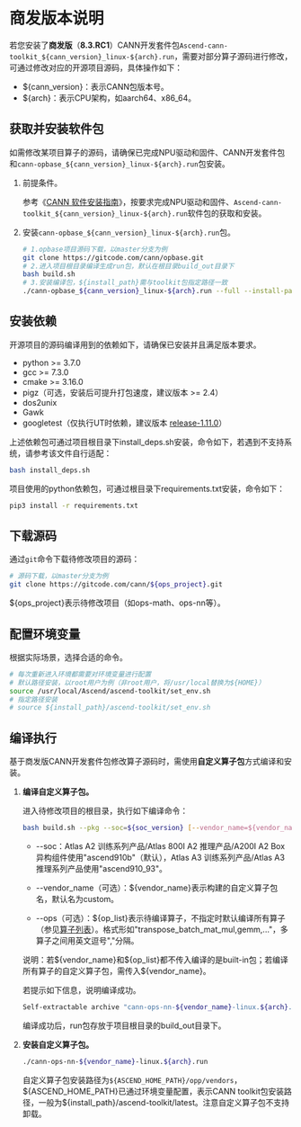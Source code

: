 # 商发版本说明

若您安装了**商发版**（**8.3.RC1**）CANN开发套件包`Ascend-cann-toolkit_${cann_version}_linux-${arch}.run`，需要对部分算子源码进行修改，可通过修改对应的开源项目源码，具体操作如下：

- \$\{cann\_version\}：表示CANN包版本号。
- \$\{arch\}：表示CPU架构，如aarch64、x86_64。

## 获取并安装软件包

如需修改某项目算子的源码，请确保已完成NPU驱动和固件、CANN开发套件包和`cann-opbase_${cann_version}_linux-${arch}.run`包安装。

1. 前提条件。

    参考《[CANN 软件安装指南](https://www.hiascend.com/document/redirect/CannCommercialInstSoftware)》，按要求完成NPU驱动和固件、`Ascend-cann-toolkit_${cann_version}_linux-${arch}.run`软件包的获取和安装。

2. 安装`cann-opbase_${cann_version}_linux-${arch}.run`包。

    ```bash
    # 1.opbase项目源码下载，以master分支为例
    git clone https://gitcode.com/cann/opbase.git
    # 2.进入项目根目录编译生成run包，默认在根目录build_out目录下
    bash build.sh
    # 3.安装编译包，${install_path}需与toolkit包指定路径一致
    ./cann-opbase_${cann_version}_linux-${arch}.run --full --install-path=${install_path}/ascend-toolkit
    ```

## 安装依赖

开源项目的源码编译用到的依赖如下，请确保已安装并且满足版本要求。

- python >= 3.7.0
- gcc >= 7.3.0
- cmake >= 3.16.0
- pigz（可选，安装后可提升打包速度，建议版本 >= 2.4）
- dos2unix
- Gawk
- googletest（仅执行UT时依赖，建议版本 [release-1.11.0](https://github.com/google/googletest/releases/tag/release-1.11.0)）

上述依赖包可通过项目根目录下install\_deps.sh安装，命令如下，若遇到不支持系统，请参考该文件自行适配：
```bash
bash install_deps.sh
```

项目使用的python依赖包，可通过根目录下requirements.txt安装，命令如下：
```bash
pip3 install -r requirements.txt
```

## 下载源码
通过`git`命令下载待修改项目的源码：
```bash
# 源码下载，以master分支为例
git clone https://gitcode.com/cann/${ops_project}.git
```
\$\{ops\_project\}表示待修改项目（如ops-math、ops-nn等）。

## 配置环境变量

根据实际场景，选择合适的命令。

```bash
# 每次重新进入环境都需要对环境变量进行配置
# 默认路径安装，以root用户为例（非root用户，将/usr/local替换为${HOME}）
source /usr/local/Ascend/ascend-toolkit/set_env.sh
# 指定路径安装
# source ${install_path}/ascend-toolkit/set_env.sh
```

## 编译执行

基于商发版CANN开发套件包修改算子源码时，需使用**自定义算子包**方式编译和安装。

1. **编译自定义算子包。**

    进入待修改项目的根目录，执行如下编译命令：

    ```bash
    bash build.sh --pkg --soc=${soc_version} [--vendor_name=${vendor_name}] [--ops=${op_list}]
    ```
    - --soc：Atlas A2 训练系列产品/Atlas 800I A2 推理产品/A200I A2 Box 异构组件使用"ascend910b"（默认），Atlas A3 训练系列产品/Atlas A3 推理系列产品使用"ascend910_93"。

    - --vendor_name（可选）：\$\{vendor\_name\}表示构建的自定义算子包名，默认名为custom。

    - --ops（可选）：\$\{op\_list\}表示待编译算子，不指定时默认编译所有算子（参见[算子列表](./op_list.md)）。格式形如"transpose_batch_mat_mul,gemm,..."，多算子之间用英文逗号","分隔。

    说明：若\$\{vendor\_name\}和\$\{op\_list\}都不传入编译的是built-in包；若编译所有算子的自定义算子包，需传入\$\{vendor\_name\}。

    若提示如下信息，说明编译成功。
    ```bash
    Self-extractable archive "cann-ops-nn-${vendor_name}-linux.${arch}.run" successfully created.
    ```

    编译成功后，run包存放于项目根目录的build_out目录下。

2. **安装自定义算子包。**
    ```bash
    ./cann-ops-nn-${vendor_name}-linux.${arch}.run
    ```

    自定义算子包安装路径为`${ASCEND_HOME_PATH}/opp/vendors`，\$\{ASCEND\_HOME\_PATH\}已通过环境变量配置，表示CANN toolkit包安装路径，一般为\$\{install\_path\}/ascend-toolkit/latest。注意自定义算子包不支持卸载。
